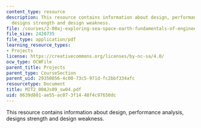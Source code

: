 ```yaml
---
content_type: resource
description: This resource contains information about design, performance analysis,
  designs strength and design weakness.
file: /courses/2-00aj-exploring-sea-space-earth-fundamentals-of-engineering-design-spring-2009/0639d801ae55ac073f1448f4c97650dc_MIT2_00AJs09_sw04.pdf
file_size: 2420735
file_type: application/pdf
learning_resource_types:
- Projects
license: https://creativecommons.org/licenses/by-nc-sa/4.0/
ocw_type: OCWFile
parent_title: Projects
parent_type: CourseSection
parent_uid: 29350056-4c00-73c5-971d-fc2bbf334afc
resourcetype: Document
title: MIT2_00AJs09_sw04.pdf
uid: 0639d801-ae55-ac07-3f14-48f4c97650dc
---
```

This resource contains information about design, performance analysis, designs strength and design weakness.